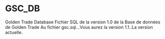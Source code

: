 # GSC_DB
Golden Trade Database 
Fichier SQL de la version 1.0 de la Base de données de Golden Trade 
Au fichier gsc.sql...Vous aurez la version 1.1..La version actuelle.
